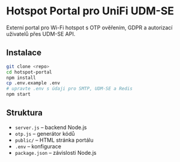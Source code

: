 # Hotspot Portal pro UniFi UDM-SE

Externí portal pro Wi-Fi hotspot s OTP ověřením, GDPR a autorizací uživatelů přes UDM-SE API.

## Instalace

```bash
git clone <repo>
cd hotspot-portal
npm install
cp .env.example .env
# upravte .env s údaji pro SMTP, UDM-SE a Redis
npm start
```

## Struktura

- `server.js` – backend Node.js
- `otp.js` – generátor kódů
- `public/` – HTML stránka portálu
- `.env` – konfigurace
- `package.json` – závislosti Node.js